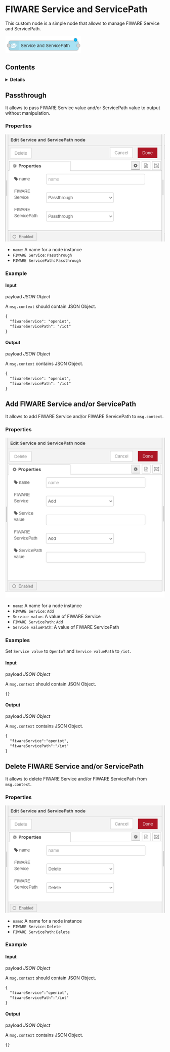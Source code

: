 # FIWARE Service and ServicePath

This custom node is a simple node that allows to manage FIWARE Service and ServicePath.

![](https://raw.githubusercontent.com/lets-fiware/node-red-contrib-letsfiware-NGSI/gh-pages/images/service-and-servicepath/service-and-servicepath-01.png)

## Contents

<details>
<summary><strong>Details</strong></summary>

-   [Passthrough](#passthrough)
-   [Add FIWARE Service and/or ServicePath](#add-fiware-service-andor-servicepath)
-   [Delete FIWARE Service and/or ServicePath](#delete-fiware-service-andor-servicepath)

</details>

## Passthrough

It allows to pass FIWARE Service value and/or ServicePath value to output without manipulation.

### Properties

![](https://raw.githubusercontent.com/lets-fiware/node-red-contrib-letsfiware-NGSI/gh-pages/images/service-and-servicepath/service-and-servicepath-02.png)

-   `name`: A name for a node instance
-   `FIWARE Service`: `Passthrough`
-   `FIWARE ServicePath`: `Passthrough`

### Example

#### Input

payload *JSON Object*

A `msg.context` should contain JSON Object.

```
{
  "fiwareService": "openiot",
  "fiwareServicePath": "/iot"
}
```

#### Output

payload *JSON Object*

A `msg.context` contains JSON Object.

```
{
  "fiwareService": "openiot",
  "fiwareServicePath": "/iot"
}
```

## Add FIWARE Service and/or ServicePath

It allows to add FIWARE Service and/or FIWARE ServicePath to `msg.context`.

### Properties

![](https://raw.githubusercontent.com/lets-fiware/node-red-contrib-letsfiware-NGSI/gh-pages/images/service-and-servicepath/service-and-servicepath-03.png)

-   `name`: A name for a node instance
-   `FIWARE Service`: `Add`
-   `Service value`: A value of FIWARE Service
-   `FIWARE ServicePath`: `Add`
-   `Service valuePath`: A value of FIWARE ServicePath

### Examples

Set `Service value` to `OpenIoT` and `Service valuePath` to `/iot`.

#### Input

payload *JSON Object*

A `msg.context` should contain JSON Object.

```
{}
```

#### Output

payload *JSON Object*

A `msg.context` contains JSON Object.

```
{
  "fiwareService":"openiot",
  "fiwareServicePath":"/iot"
}
```

## Delete FIWARE Service and/or ServicePath

It allows to delete FIWARE Service and/or FIWARE ServicePath from `msg.context`.

### Properties

![](https://raw.githubusercontent.com/lets-fiware/node-red-contrib-letsfiware-NGSI/gh-pages/images/service-and-servicepath/service-and-servicepath-04.png)

-   `name`: A name for a node instance
-   `FIWARE Service`: `Delete`
-   `FIWARE ServicePath`: `Delete`

### Example

#### Input

payload *JSON Object*

A `msg.context` should contain JSON Object.

```
{
  "fiwareService":"openiot",
  "fiwareServicePath":"/iot"
}
```

#### Output

payload *JSON Object*

A `msg.context` contains JSON Object.

```
{}
```
